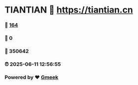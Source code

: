 # TIANTIAN :link: https://tiantian.cn 
### :page_facing_up: [164](https://tiantian.cn/tag.html) 
### :speech_balloon: 0 
### :hibiscus: 350642 
### :alarm_clock: 2025-06-11 12:56:55 
### Powered by :heart: [Gmeek](https://github.com/Meekdai/Gmeek)
